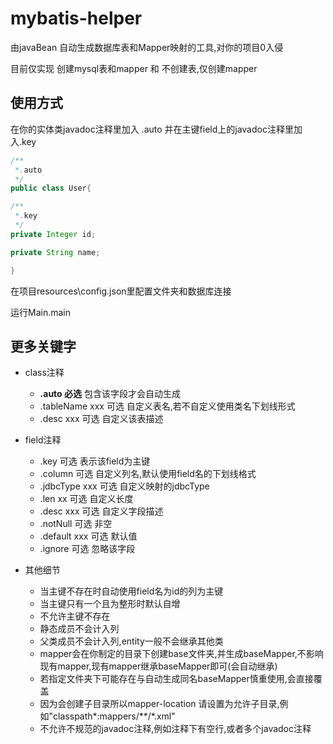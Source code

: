 # mybatis-helper

由javaBean 自动生成数据库表和Mapper映射的工具,对你的项目0入侵

目前仅实现 创建mysql表和mapper 和 不创建表,仅创建mapper

## 使用方式

在你的实体类javadoc注释里加入 .auto 并在主键field上的javadoc注释里加入.key
```java
/**
 *.auto
 */
public class User{

/**
 *.key
 */
private Integer id;

private String name;

}
```

在项目resources\config.json里配置文件夹和数据库连接

运行Main.main

## 更多关键字
- class注释

  - **.auto 必选** 包含该字段才会自动生成
  - .tableName xxx 可选 自定义表名,若不自定义使用类名下划线形式
  - .desc xxx 可选 自定义该表描述

- field注释
  - .key 可选 表示该field为主键
  - .column 可选 自定义列名,默认使用field名的下划线格式
  - .jdbcType xxx 可选 自定义映射的jdbcType
  - .len xx 可选 自定义长度
  - .desc xxx 可选 自定义字段描述
  - .notNull 可选 非空
  - .default xxx 可选 默认值
  - .ignore 可选 忽略该字段

- 其他细节
  - 当主键不存在时自动使用field名为id的列为主键
  - 当主键只有一个且为整形时默认自增
  - 不允许主键不存在
  - 静态成员不会计入列
  - 父类成员不会计入列,entity一般不会继承其他类
  - mapper会在你制定的目录下创建base文件夹,并生成baseMapper,不影响现有mapper,现有mapper继承baseMapper即可(会自动继承)
  - 若指定文件夹下可能存在与自动生成同名baseMapper慎重使用,会直接覆盖
  - 因为会创建子目录所以mapper-location 请设置为允许子目录,例如"classpath\*:mappers/\*\*/\*.xml"
  - 不允许不规范的javadoc注释,例如注释下有空行,或者多个javadoc注释




